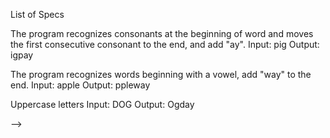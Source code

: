List of Specs

The program recognizes consonants at the beginning of word and moves the first consecutive consonant to the end, and add "ay".
  Input: pig
  Output: igpay

<!-- The program recognizes words beginning with "y", treat "y" as a consonant.
  Input: yes
  Output: esyay -->

 The program recognizes words beginning with a vowel, add "way" to the end.
  Input: apple
  Output: ppleway
<!--
The program recognizes a single vowel and returns it as a single vowel.
  Input: apple
  Output: ppleway -->

<!-- The program recognizes "qu" as a single consonant.
  Input: squealn check
  Output: ealsquay -->

<!-- The program ignores non-alphabetical characters, since they cannot be vowels.
  Input: 5
  Output: Subtract mark from sentence -->

Uppercase letters
  Input: DOG
  Output: Ogday

<!-- The program recognizes consonants at the beginning of word in a multiple-word sentence and moves the first consecutive consonant to the end, and add "ay".
  Input: The dog went to the beach.
  Output: ethay ogday entway otay ethay eachbay. -->

<!-- The program recognizes y at the beginning of word in a multiple-word sentence and moves the first consecutive consonant to the end, and add "ay".
  Input:
  Output: -->

  <!-- The program recognizes vowels at the beginning of word in a multiple-word sentence and adds way to the end.
    Input:
    Output:

The program recognizes qu at the beginning of word in a multiple-word sentence as a consonant.
    Input:
    Output: --> -->
